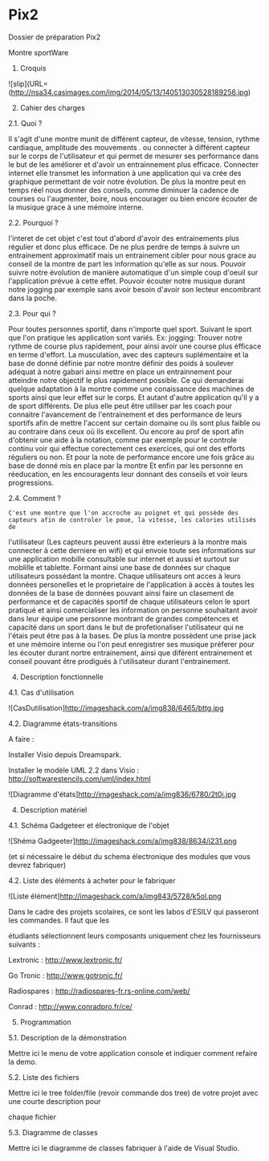 Pix2
====

Dossier de préparation Pix2

Montre sportWare

 

1. Croquis 

![slip](URL=(http://nsa34.casimages.com/img/2014/05/13/140513030528189256.jpg)

 

2. Cahier des charges 

2.1. Quoi ? 

Il s'agit d'une montre munit de différent capteur, de vitesse, tension, rythme cardiaque, amplitude des mouvements . 
ou connecter à différent capteur sur le corps de l'utilisateur et qui permet de mesurer ses performance dans le but de 
les améliorer et d'avoir un entrainnement plus efficace.
Connecter internet elle transmet les information à une application qui va crée des graphique permettant de voir notre évolution.
De plus la montre peut en temps réel nous donner des conseils, comme diminuer la cadence de courses ou l'augmenter, boire, nous encourager
ou bien encore écouter de la musique grace à une mémoire interne.

 

2.2. Pourquoi ? 

l'interet de cet objet c'est tout d'abord d'avoir des entrainements plus régulier et donc plus efficace. De ne plus perdre de temps 
à suivre un entrainement approximatif mais un entrainement cibler pour nous grace au conseil de la montre de part les information qu'elle 
as sur nous.
Pouvoir suivre notre évolution de manière automatique d'un simple coup d'oeuil sur l'application prévue à cette effet.
Pouvoir écouter notre musique durant notre jogging par exemple sans avoir besoin d'avoir son lecteur encombrant dans la poche.

 

2.3. Pour qui ? 

   Pour toutes personnes sportif, dans n'importe quel sport. Suivant le sport que l'on pratique les application sont variés.
Ex: 
	jogging: Trouver notre rythme de course plus rapidement, pour ainsi avoir une course plus éfficace en terme d'effort.
	La musculation, avec des capteurs suplémentaire et la base de donné définie par notre montre définir des poids à soulever
adéquat à notre gabari ainsi mettre en place un entrainnement pour atteindre notre objectif le plus rapidement possible. Ce 
qui demanderai quelque adaptation à la montre comme une conaissance des machines de sports ainsi que leur effet sur le corps.
	Et autant d'autre application qu'il y a de sport différents.
	De plus elle peut être utiliser par les coach pour connaitre l'avancement de l'entrainement et des performance de leurs sportifs
afin de mettre l'accent sur certain domaine ou ils sont plus faible ou au contraire dans ceux où ils excellent.
	Ou encore au prof de sport afin d'obtenir une aide à la notation, comme par exemple pour le controle continu voir qui effectue corectement
 ces exercices, qui ont des efforts réguliers ou non. Et pour la note de performance encore une fois grâce au base de donné mis en place par la montre
	Et enfin par les personne en réeducation, en les encouragents leur donnant des conseils et voir leurs progressions.

 

2.4. Comment ? 

	C'est une montre que l'on accroche au poignet et qui possède des capteurs afin de controler le poue, la vitesse, les calories utilisés de 
l'utilisateur (Les capteurs peuvent aussi être exterieurs à la montre mais connecter à cette derniere en wifi) et qui envoie toute ses informations 
sur une application mobille consultable sur internet et aussi et surtout sur moblille et tablette. 
Formant ainsi une base de données sur chaque utilisateurs possédant la montre. Chaque utilisateurs ont acces à leurs données personelles
et le proprietaire de l'application à accès à toutes les données de la base de données pouvant ainsi faire un clasement de performance et de 
capacités sportif de chaque utilisateurs celon le sport pratiqué et ainsi comercialiser les information on personne souhaitant avoir dans leur équipe
une personne montrant de grandes compétences et capacité dans un sport dans le but de profetionaliser l'utilisateur qui ne l'étais peut être pas à la bases.
	De plus la montre possèdent une prise jack et une mémoire interne ou l'on peut enregistrer ses musique préferer pour les écouter durant nortre 
entrainement, ainsi que diférent entrainement et conseil pouvant être prodigués à l'utilisateur durant l'entrainement.
  
 

4. Description fonctionnelle 

4.1. Cas d'utilisation 

![CasDutilisation]http://imageshack.com/a/img838/6465/bttg.jpg

 

4.2. Diagramme états-transitions 

A faire : 

Installer Visio depuis Dreamspark. 

Installer le modèle UML 2.2 dans Visio : http://softwarestencils.com/uml/index.html 

 

![Diagramme d'états]http://imageshack.com/a/img836/6780/2t0i.jpg

 

4. Description matériel 

4.1. Schéma Gadgeteer et électronique de l'objet 

![Shéma Gadgeeter]http://imageshack.com/a/img838/8634/i231.png

(et si nécessaire le début du schema électronique des modules que vous devrez fabriquer) 

 

4.2. Liste des éléments à acheter pour le fabriquer 

![Liste élément]http://imageshack.com/a/img843/5728/k5ol.png


 

Dans le cadre des projets scolaires, ce sont les labos d'ESILV qui passeront les commandes. Il faut que les 

étudiants sélectionnent leurs composants uniquement chez les fournisseurs suivants : 

Lextronic : http://www.lextronic.fr/ 

Go Tronic : http://www.gotronic.fr/ 

Radiospares : http://radiospares-fr.rs-online.com/web/ 

Conrad : http://www.conradpro.fr/ce/ 

 

5. Programmation 

5.1. Description de la démonstration 

Mettre ici le menu de votre application console et indiquer comment refaire la demo. 

 

5.2. Liste des fichiers 

Mettre ici le tree folder/file (revoir commande dos tree) de votre projet avec une courte description pour 

chaque fichier 

 

5.3. Diagramme de classes 

Mettre ici le diagramme de classes fabriquer à l'aide de Visual Studio.
